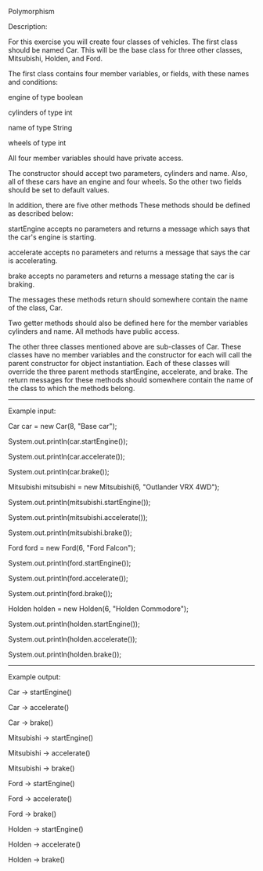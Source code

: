 Polymorphism

Description:

For this exercise you will create four classes of vehicles. The first class should be named Car. This will be the base class for three other classes, Mitsubishi, Holden, and Ford.

The first class contains four member variables, or fields, with these names and conditions:

engine of type boolean

cylinders of type int

name of type String

wheels of type int

All four member variables should have private access.

The constructor should accept two parameters, cylinders and name. Also, all of these cars have an engine and four wheels. So the other two fields should be set to default values.

In addition, there are five other methods These methods should be defined as described below:

startEngine accepts no parameters and returns a message which says that the car's engine is starting.

accelerate accepts no parameters and returns a message that says the car is accelerating.

brake accepts no parameters and returns a message stating the car is braking.

The messages these methods return should somewhere contain the name of the class, Car.

Two getter methods should also be defined here for the member variables cylinders and name. All methods have public access.

The other three classes mentioned above are sub-classes of Car. These classes have no member variables and the constructor for each will call the parent constructor for object instantiation. Each of these classes will override the three parent methods startEngine, accelerate, and brake. The return messages for these methods should somewhere contain the name of the class to which the methods belong.

---------------------------------------------------------------------------------

Example input:

Car car = new Car(8, "Base car");

System.out.println(car.startEngine());

System.out.println(car.accelerate());

System.out.println(car.brake());

Mitsubishi mitsubishi = new Mitsubishi(6, "Outlander VRX 4WD");

System.out.println(mitsubishi.startEngine());

System.out.println(mitsubishi.accelerate());

System.out.println(mitsubishi.brake());

Ford ford = new Ford(6, "Ford Falcon");

System.out.println(ford.startEngine());

System.out.println(ford.accelerate());

System.out.println(ford.brake());

Holden holden = new Holden(6, "Holden Commodore");

System.out.println(holden.startEngine());

System.out.println(holden.accelerate());

System.out.println(holden.brake());

---------------------------------------------------------------------

Example output:

Car -> startEngine()

Car -> accelerate()

Car -> brake()

Mitsubishi -> startEngine()

Mitsubishi -> accelerate()

Mitsubishi -> brake()

Ford -> startEngine()

Ford -> accelerate()

Ford -> brake()

Holden -> startEngine()

Holden -> accelerate()

Holden -> brake()

